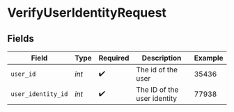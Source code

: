 # VerifyUserIdentityRequest


## Fields

| Field                       | Type                        | Required                    | Description                 | Example                     |
| --------------------------- | --------------------------- | --------------------------- | --------------------------- | --------------------------- |
| `user_id`                   | *int*                       | :heavy_check_mark:          | The id of the user          | 35436                       |
| `user_identity_id`          | *int*                       | :heavy_check_mark:          | The ID of the user identity | 77938                       |